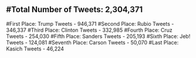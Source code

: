 #Total Number of Tweets: 2,304,371 
---
#First Place: Trump Tweets - 946,371
#Second Place: Rubio Tweets - 346,337
#Third Place: Clinton Tweets - 332,985
#Fourth Place: Cruz Tweets - 254,030
#Fifth Place: Sanders Tweets - 205,193
#Sixth Place: Jeb! Tweets - 124,081
#Seventh Place: Carson Tweets - 50,070
#Last Place: Kasich Tweets - 46,224
